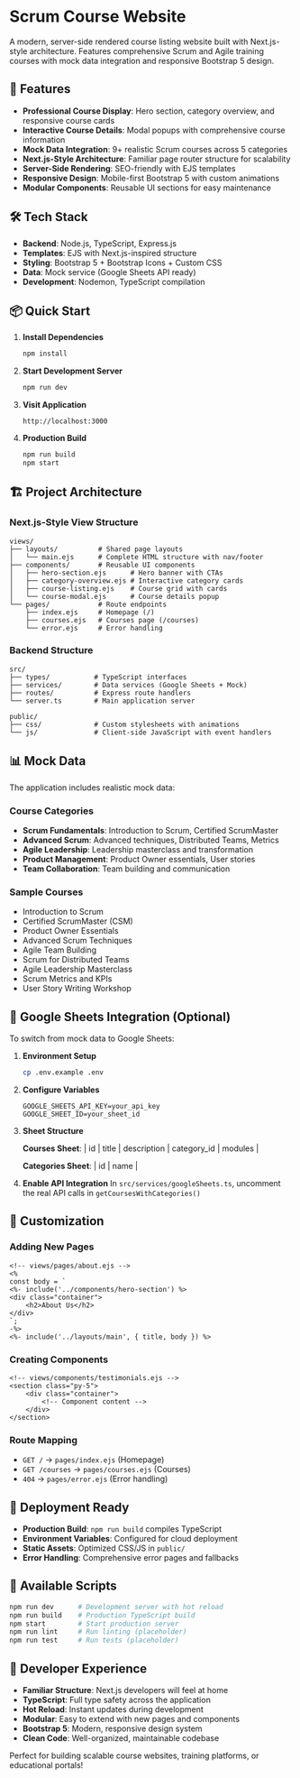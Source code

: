 # Scrum Course Website

A modern, server-side rendered course listing website built with Next.js-style architecture. Features comprehensive Scrum and Agile training courses with mock data integration and responsive Bootstrap 5 design.

## 🚀 Features

- **Professional Course Display**: Hero section, category overview, and responsive course cards
- **Interactive Course Details**: Modal popups with comprehensive course information
- **Mock Data Integration**: 9+ realistic Scrum courses across 5 categories
- **Next.js-Style Architecture**: Familiar page router structure for scalability
- **Server-Side Rendering**: SEO-friendly with EJS templates
- **Responsive Design**: Mobile-first Bootstrap 5 with custom animations
- **Modular Components**: Reusable UI sections for easy maintenance

## 🛠️ Tech Stack

- **Backend**: Node.js, TypeScript, Express.js
- **Templates**: EJS with Next.js-inspired structure
- **Styling**: Bootstrap 5 + Bootstrap Icons + Custom CSS
- **Data**: Mock service (Google Sheets API ready)
- **Development**: Nodemon, TypeScript compilation

## 📦 Quick Start

1. **Install Dependencies**
   ```bash
   npm install
   ```

2. **Start Development Server**
   ```bash
   npm run dev
   ```

3. **Visit Application**
   ```
   http://localhost:3000
   ```

4. **Production Build**
   ```bash
   npm run build
   npm start
   ```

## 🏗️ Project Architecture

### Next.js-Style View Structure
```
views/
├── layouts/          # Shared page layouts
│   └── main.ejs      # Complete HTML structure with nav/footer
├── components/       # Reusable UI components  
│   ├── hero-section.ejs      # Hero banner with CTAs
│   ├── category-overview.ejs # Interactive category cards
│   ├── course-listing.ejs    # Course grid with cards
│   └── course-modal.ejs      # Course details popup
└── pages/            # Route endpoints
    ├── index.ejs     # Homepage (/)
    ├── courses.ejs   # Courses page (/courses)
    └── error.ejs     # Error handling
```

### Backend Structure
```
src/
├── types/           # TypeScript interfaces
├── services/        # Data services (Google Sheets + Mock)
├── routes/          # Express route handlers
└── server.ts        # Main application server

public/
├── css/             # Custom stylesheets with animations
└── js/              # Client-side JavaScript with event handlers
```

## 📊 Mock Data

The application includes realistic mock data:

### Course Categories
- **Scrum Fundamentals**: Introduction to Scrum, Certified ScrumMaster
- **Advanced Scrum**: Advanced techniques, Distributed Teams, Metrics
- **Agile Leadership**: Leadership masterclass and transformation
- **Product Management**: Product Owner essentials, User stories
- **Team Collaboration**: Team building and communication

### Sample Courses
- Introduction to Scrum
- Certified ScrumMaster (CSM)  
- Product Owner Essentials
- Advanced Scrum Techniques
- Agile Team Building
- Scrum for Distributed Teams
- Agile Leadership Masterclass
- Scrum Metrics and KPIs
- User Story Writing Workshop

## 🔌 Google Sheets Integration (Optional)

To switch from mock data to Google Sheets:

1. **Environment Setup**
   ```bash
   cp .env.example .env
   ```
   
2. **Configure Variables**
   ```env
   GOOGLE_SHEETS_API_KEY=your_api_key
   GOOGLE_SHEET_ID=your_sheet_id
   ```

3. **Sheet Structure**
   
   **Courses Sheet**:
   | id | title | description | category_id | modules |
   
   **Categories Sheet**:
   | id | name |

4. **Enable API Integration**
   In `src/services/googleSheets.ts`, uncomment the real API calls in `getCoursesWithCategories()`

## 🎨 Customization

### Adding New Pages
```ejs
<!-- views/pages/about.ejs -->
<% 
const body = `
<%- include('../components/hero-section') %>
<div class="container">
    <h2>About Us</h2>
</div>
`;
-%>
<%- include('../layouts/main', { title, body }) %>
```

### Creating Components
```ejs
<!-- views/components/testimonials.ejs -->
<section class="py-5">
    <div class="container">
        <!-- Component content -->
    </div>
</section>
```

### Route Mapping
- `GET /` → `pages/index.ejs` (Homepage)
- `GET /courses` → `pages/courses.ejs` (Courses)
- `404` → `pages/error.ejs` (Error handling)

## 🚀 Deployment Ready

- **Production Build**: `npm run build` compiles TypeScript
- **Environment Variables**: Configured for cloud deployment
- **Static Assets**: Optimized CSS/JS in `public/`
- **Error Handling**: Comprehensive error pages and fallbacks

## 📝 Available Scripts

```bash
npm run dev      # Development server with hot reload
npm run build    # Production TypeScript build
npm start        # Start production server
npm run lint     # Run linting (placeholder)
npm run test     # Run tests (placeholder)
```

## 🤝 Developer Experience

- **Familiar Structure**: Next.js developers will feel at home
- **TypeScript**: Full type safety across the application  
- **Hot Reload**: Instant updates during development
- **Modular**: Easy to extend with new pages and components
- **Bootstrap 5**: Modern, responsive design system
- **Clean Code**: Well-organized, maintainable codebase

Perfect for building scalable course websites, training platforms, or educational portals!
